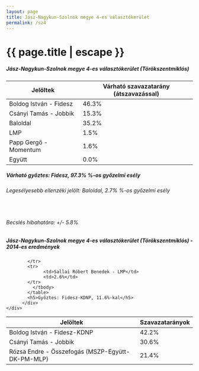 ```yaml
---
layout: page
title: Jász-Nagykun-Szolnok megye 4-es választókerület
permalink: /sz4
---
```


<h1 class="page-title">{{ page.title | escape }}</h1>

<div class="section">
    <div class="row">
          <div class="col s12">
		  <h5>Jász-Nagykun-Szolnok megye 4-es választókerület (Törökszentmiklós)</h5>
            <table class="responsive-table">
              <thead>
                <tr>
                    <th>Jelöltek</th>
                    <th>Várható szavazatarány (átszavazással)</th>
                </tr>
              </thead>
              <tbody>
             <tr>
                  <td>Boldog István - Fidesz</td>
				  <td id="id_fidesz">46.3% </td>
			</tr>
			<tr><td>Csányi Tamás - Jobbik</td><td id="id_jobbik">15.3% </td></tr>
<tr>
                  <td>Baloldal</td>
				  <td id="id_baloldal">35.2% </td>
			</tr>
			<tr>
                  <td>LMP</td>
				  <td id="lmp">1.5% </td>
			</tr>
			<tr>
				  <td>Papp Gergő - Momentum</td>
				  <td id="momentum">1.6% </td>
			</tr>
<tr>
<td>Együtt</td>
<td id="egyutt">0.0% </td>
</tr>                
              </tbody>
            </table>
			<h5>Várható győztes: <span id="gyoztes">Fidesz, </span><span id="esely">97.3% </span><span>%-os győzelmi esély</span></h5>
			<h6>Legesélyesebb ellenzéki jelölt: <span id="masodik">Baloldal, </span><span id="esely2">2.7% </span><span>%-os győzelmi esély</span></h6>
			<br/>
			<h6>Becslés hibahatára: +/- 5.8%</h6>
          </div>
    </div>
</div>

<div class="section">
    <div class="row">
          <div class="col s12">
		  <h5>Jász-Nagykun-Szolnok megye 4-es választókerület (Törökszentmiklós) - 2014-es eredmények</h5>
            <table class="responsive-table">
              <thead>
                <tr>
                    <th>Jelöltek</th>
                    <th>Szavazatarányok</th>
                </tr>
              </thead>
              <tbody>
             <tr>
                  <td>Boldog István - Fidesz-KDNP</td>
				  <td>42.2%</td>
			</tr>
			<tr>
			      <td>Csányi Tamás - Jobbik</td>
				  <td>30.6%</td>
			</tr>
			<tr>
			      <td>Rózsa Endre - Összefogás (MSZP-Együtt-DK-PM-MLP)</td>
				  <td>21.4%</td>
			      
			</tr>
			<tr>
				  <td>Sallai Róbert Benedek - LMP</td>
				  <td>2.6%</td>
			</tr>                
              </tbody>
            </table>
			<h5>Győztes: Fidesz-KDNP, 11.6%-kal</h5>
          </div>
    </div>
</div>

